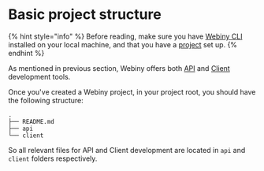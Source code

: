 # Basic project structure

{% hint style="info" %}
Before reading, make sure you have [Webiny CLI](../../installation.md#install-webiny-cli) installed on your local machine, and that you have a [project]() set up.
{% endhint %}

As mentioned in previous section, Webiny offers both [API](../../t/#webiny-api) and [Client](../../t/#webiny-spa) development tools. 

Once you've created a Webiny project, in your project root, you should have the following structure:

```text
.
├── README.md
├── api
└── client
```

So all relevant files for API and Client development are located in `api` and `client` folders respectively.


